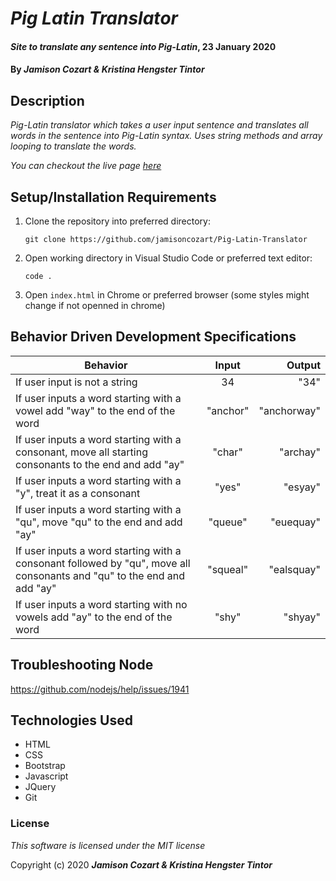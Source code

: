 # _Pig Latin Translator_

#### _Site to translate any sentence into Pig-Latin_, 23 January 2020

#### By _**Jamison Cozart & Kristina Hengster Tintor**_

## Description

_Pig-Latin translator which takes a user input sentence and translates all words in the sentence into Pig-Latin syntax. Uses string methods and array looping to translate the words._

_You can checkout the live page [here](https://jamisoncozart.github.io/Pig-Latin-Translator/)_

## Setup/Installation Requirements

1. Clone the repository into preferred directory:
    ```
    git clone https://github.com/jamisoncozart/Pig-Latin-Translator
    ```
2. Open working directory in Visual Studio Code or preferred text editor:
    ```
    code .
    ```
3. Open `index.html` in Chrome or preferred browser (some styles might change if not openned in chrome)

## Behavior Driven Development Specifications

| Behavior                                              | Input    | Output|
| ----------------------------------------------------- |:--------:| -----:|
| If user input is not a string                         | 34       |"34"|
| If user inputs a word starting with a vowel add "way" to the end of the word | "anchor" | "anchorway"|
| If user inputs a word starting with a consonant, move all starting consonants to the end and add "ay"      | "char"   | "archay" |
| If user inputs a word starting with a "y", treat it as a consonant        | "yes"  | "esyay"  |
| If user inputs a word starting with a "qu", move "qu" to the end and add "ay"   | "queue"    | "euequay"|
| If user inputs a word starting with a consonant followed by "qu", move all consonants and "qu" to the end and add "ay" | "squeal"    | "ealsquay" |
| If user inputs a word starting with no vowels add "ay" to the end of the word | "shy"    | "shyay" |

## Troubleshooting Node

https://github.com/nodejs/help/issues/1941

## Technologies Used

* HTML
* CSS
* Bootstrap
* Javascript
* JQuery
* Git

### License

*This software is licensed under the MIT license*

Copyright (c) 2020 **_Jamison Cozart & Kristina Hengster Tintor_**







